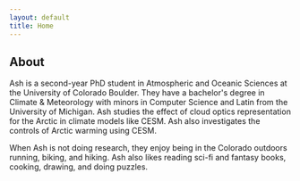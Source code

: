 ```yaml
---
layout: default
title: Home
---
```

## About

Ash is a second-year PhD student in Atmospheric and Oceanic Sciences at the University of Colorado Boulder. They have a bachelor's degree in Climate & Meteorology with minors in Computer Science and Latin from the University of Michigan. Ash studies the effect of cloud optics representation for the Arctic in climate models like CESM. Ash also investigates the controls of Arctic warming using CESM.

When Ash is not doing research, they enjoy being in the Colorado outdoors running, biking, and hiking. Ash also likes reading sci-fi and fantasy books, cooking, drawing, and doing puzzles.




